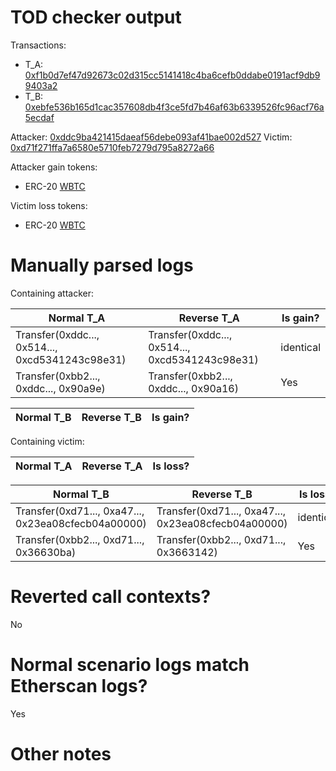 # TOD checker output

Transactions:
- T_A: [0xf1b0d7ef47d92673c02d315cc5141418c4ba6cefb0ddabe0191acf9db99403a2](https://etherscan.io/tx/0xf1b0d7ef47d92673c02d315cc5141418c4ba6cefb0ddabe0191acf9db99403a2)
- T_B: [0xebfe536b165d1cac357608db4f3ce5fd7b46af63b6339526fc96acf76a5ecdaf](https://etherscan.io/tx/0xebfe536b165d1cac357608db4f3ce5fd7b46af63b6339526fc96acf76a5ecdaf)


Attacker: [0xddc9ba421415daeaf56debe093af41bae002d527](https://etherscan.io/address/0xddc9ba421415daeaf56debe093af41bae002d527)
Victim: [0xd71f271ffa7a6580e5710feb7279d795a8272a66](https://etherscan.io/address/0xd71f271ffa7a6580e5710feb7279d795a8272a66)

Attacker gain tokens:
- ERC-20 [WBTC](https://etherscan.io/token/0x2260fac5e5542a773aa44fbcfedf7c193bc2c599)

Victim loss tokens:
- ERC-20 [WBTC](https://etherscan.io/token/0x2260fac5e5542a773aa44fbcfedf7c193bc2c599)

# Manually parsed logs

Containing attacker:

| Normal T_A                                      | Reverse T_A                                     | Is gain?  |
|-------------------------------------------------|-------------------------------------------------|-----------|
| Transfer(0xddc..., 0x514..., 0xcd5341243c98e31) | Transfer(0xddc..., 0x514..., 0xcd5341243c98e31) | identical |
| Transfer(0xbb2..., 0xddc..., 0x90a9e)           | Transfer(0xbb2..., 0xddc..., 0x90a16)           | Yes       |

| Normal T_B | Reverse T_B | Is gain? |
|------------|-------------|----------|

Containing victim:

| Normal T_A | Reverse T_A | Is loss? |
|------------|-------------|----------|

| Normal T_B                                          | Reverse T_B                                         | Is loss?  |
|-----------------------------------------------------|-----------------------------------------------------|-----------|
| Transfer(0xd71..., 0xa47..., 0x23ea08cfecb04a00000) | Transfer(0xd71..., 0xa47..., 0x23ea08cfecb04a00000) | identical |
| Transfer(0xbb2..., 0xd71..., 0x36630ba)             | Transfer(0xbb2..., 0xd71..., 0x3663142)             | Yes       |


# Reverted call contexts?

No

# Normal scenario logs match Etherscan logs?

Yes

# Other notes
